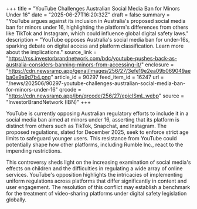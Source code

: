 +++
title = "YouTube Challenges Australian Social Media Ban for Minors Under 16"
date = "2025-06-27T16:20:32Z"
draft = false
summary = "YouTube argues against its inclusion in Australia's proposed social media ban for minors under 16, highlighting the platform's differences from others like TikTok and Instagram, which could influence global digital safety laws."
description = "YouTube opposes Australia's social media ban for under-16s, sparking debate on digital access and platform classification. Learn more about the implications."
source_link = "https://rss.investorbrandnetwork.com/bdc/youtube-pushes-back-as-australia-considers-banning-minors-from-accessing-it/"
enclosure = "https://cdn.newsramp.app/genai/images/256/27/3efe19e2ea09b069049aeba0e9a9d7b4.png"
article_id = 90297
feed_item_id = 16247
url = "/news/202506/90297-youtube-challenges-australian-social-media-ban-for-minors-under-16"
qrcode = "https://cdn.newsramp.app/ibn/qrcode/256/27/epicISmL.webp"
source = "InvestorBrandNetwork (IBN)"
+++

<p>YouTube is currently opposing Australian regulatory efforts to include it in a social media ban aimed at minors under 16, asserting that its platform is distinct from others such as TikTok, Snapchat, and Instagram. The proposed regulations, slated for December 2025, seek to enforce strict age limits to safeguard younger users. This resistance from YouTube could potentially shape how other platforms, including Rumble Inc., react to the impending restrictions.</p><p>This controversy sheds light on the increasing examination of social media's effects on children and the difficulties in regulating a wide array of online services. YouTube's opposition highlights the intricacies of implementing uniform regulations across platforms that differ significantly in content and user engagement. The resolution of this conflict may establish a benchmark for the treatment of video-sharing platforms under digital safety legislation globally.</p>